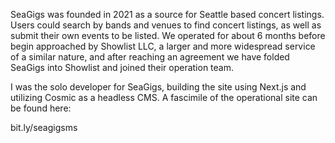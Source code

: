 SeaGigs was founded in 2021 as a source for Seattle based concert listings. Users could search by bands and venues to find concert listings, as well as submit their own events to be listed. We operated for about 6 months before begin approached by Showlist LLC, a larger and more widespread service of a similar nature, and after reaching an agreement we have folded SeaGigs into Showlist and joined their operation team. 

I was the solo developer for SeaGigs, building the site using Next.js and utilizing Cosmic as a headless CMS. A fascimile of the operational site can be found here:

bit.ly/seagigsms
